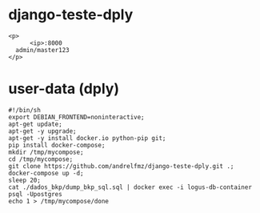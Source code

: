 # django-teste-dply

	<p>
          <ip>:8000
	  admin/master123
	</p>

# user-data (dply)

	#!/bin/sh
	export DEBIAN_FRONTEND=noninteractive;
	apt-get update;
	apt-get -y upgrade;
	apt-get -y install docker.io python-pip git;
	pip install docker-compose;
	mkdir /tmp/mycompose;
	cd /tmp/mycompose;
	git clone https://github.com/andrelfmz/django-teste-dply.git .;
	docker-compose up -d;
	sleep 20;
	cat ./dados_bkp/dump_bkp_sql.sql | docker exec -i logus-db-container psql -Upostgres
	echo 1 > /tmp/mycompose/done
